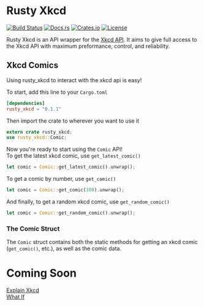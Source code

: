 # Rusty Xkcd

[![Build Status](https://travis-ci.org/Kixiron/rusty_xkcd.svg?branch=master)](https://travis-ci.org/Kixiron/rusty_xkcd)
[![Docs.rs](https://docs.rs/rusty_xkcd/badge.svg)](https://docs.rs/rusty_xkcd)
[![Crates.io](https://img.shields.io/crates/v/rusty_xkcd.svg)](https://crates.io/crates/rusty_xkcd)
[![License](https://img.shields.io/github/license/kixiron/rusty_xkcd.svg)](https://github.com/Kixiron/rusty_xkcd/blob/master/LICENSE)

Rusty Xkcd is an API wrapper for the [Xkcd API]().
It aims to give full access to the Xkcd API with maximum preformance, control, and reliability.

## Xkcd Comics

Using rusty_xkcd to interact with the xkcd api is easy!

To start, add this line to your `Cargo.toml`
```toml
[dependencies]
rusty_xkcd = "0.1.1"
```

Then import the crate to wherever you want to use it

```rust
extern crate rusty_xkcd;
use rusty_xkcd::Comic;
```

Now you're ready to start using the `Comic` API!  
To get the latest xkcd comic, use `get_latest_comic()`

```rust
let comic = Comic::get_latest_comic().unwrap();
```

To get a comic by number, use `get_comic()`

```rust
let comic = Comic::get_comic(100).unwrap();
```

And finally, to get a random xkcd comic, use `get_random_comic()`

```rust
let comic = Comic::get_random_comic().unwrap();
```

### The Comic Struct

The `Comic` struct contains both the static methods for getting an xkcd comic
(`get_comic()`, etc.),
as well as the comic data.

# Coming Soon

[Explain Xkcd](https://www.explainxkcd.com)  
[What If](https://what-if.xkcd.com)
